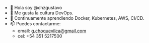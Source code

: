 - 👋 Hola soy  @chzgustavo
- 💞️ Me gusta la cultura DevOps.
- 🌱 Continuamente aprendiendo Docker, Kubernetes,  AWS, CI/CD.
- 📫 Puedes contactarme:
     - email: g.choquevilca@gmail.com
     - cel: +54 351 5217500
<!---
chzgustavo/chzgustavo is a ✨ special ✨ repository because its `README.md` (this file) appears on your GitHub profile.
You can click the Preview link to take a look at your changes.
--->

